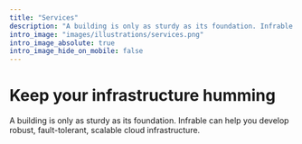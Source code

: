 ```yaml
---
title: "Services"
description: "A building is only as sturdy as its foundation. Infrable can help you develop robust, fault-tolerant, scalable cloud infrastructure."
intro_image: "images/illustrations/services.png"
intro_image_absolute: true
intro_image_hide_on_mobile: false
---
```


# Keep your infrastructure humming

A building is only as sturdy as its foundation. Infrable can help you develop robust, fault-tolerant, scalable cloud infrastructure.
